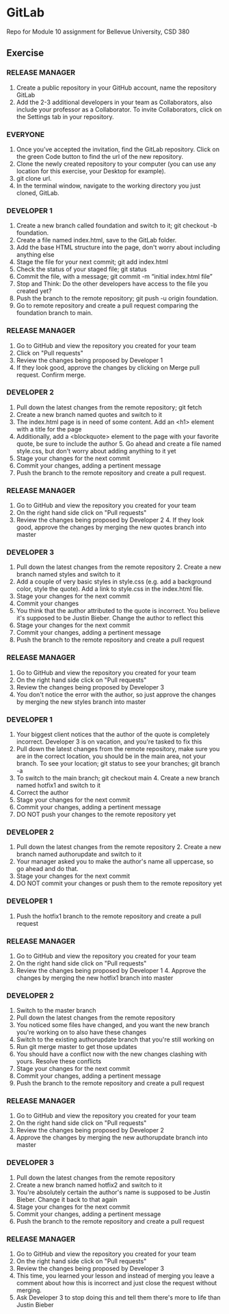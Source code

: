 # GitLab
Repo for Module 10 assignment for Bellevue University, CSD 380


## Exercise
### RELEASE MANAGER
1. Create a public repository in your GitHub account, name the repository GitLab
2. Add the 2-3 additional developers in your team as Collaborators, also include your professor as a Collaborator. To invite Collaborators, click on the Settings tab in your repository.
### EVERYONE
1. Once you’ve accepted the invitation, find the GitLab repository. Click on the green Code button to find the url of the new repository.
2. Clone the newly created repository to your computer (you can use any location for this exercise, your Desktop for example).
3. git clone url.
4. In the terminal window, navigate to the working directory you just cloned, GitLab.
### DEVELOPER 1
1. Create a new branch called foundation and switch to it; git checkout -b foundation.
2. Create a file named index.html, save to the GitLab folder.
3. Add the base HTML structure into the page, don't worry about including anything else
4. Stage the file for your next commit; git add index.html
5. Check the status of your staged file; git status
6. Commit the file, with a message; git commit -m “initial index.html file”
7. Stop and Think: Do the other developers have access to the file you created yet?
8. Push the branch to the remote repository; git push -u origin foundation.
9. Go to remote repository and create a pull request comparing the foundation branch to main.
### RELEASE MANAGER
1. Go to GitHub and view the repository you created for your team
2. Click on "Pull requests"
3. Review the changes being proposed by Developer 1
4. If they look good, approve the changes by clicking on Merge pull request. Confirm merge.
### DEVELOPER 2
1. Pull down the latest changes from the remote repository; git fetch
2. Create a new branch named quotes and switch to it
3. The index.html page is in need of some content. Add an \<h1\> element with a title for the page
4. Additionally, add a \<blockquote\> element to the page with your favorite quote, be sure to include the author 5. Go ahead and create a file named style.css, but don't worry about adding anything to it yet
6. Stage your changes for the next commit
7. Commit your changes, adding a pertinent message
8. Push the branch to the remote repository and create a pull request.
### RELEASE MANAGER
1. Go to GitHub and view the repository you created for your team
2. On the right hand side click on "Pull requests"
3. Review the changes being proposed by Developer 2 4. If they look good, approve the changes by merging the new quotes branch into master
### DEVELOPER 3
1. Pull down the latest changes from the remote repository 2. Create a new branch named styles and switch to it
3. Add a couple of very basic styles in style.css (e.g. add a background color, style the quote). Add a link to style.css in the index.html file.
4. Stage your changes for the next commit
5. Commit your changes
6. You think that the author attributed to the quote is incorrect. You believe it's supposed to be Justin Bieber. Change the author to reflect this
7. Stage your changes for the next commit
8. Commit your changes, adding a pertinent message
9. Push the branch to the remote repository and create a pull request
### RELEASE MANAGER
1. Go to GitHub and view the repository you created for your team
2. On the right hand side click on "Pull requests"
3. Review the changes being proposed by Developer 3
4. You don't notice the error with the author, so just approve the changes by merging the new styles branch into master
### DEVELOPER 1
1. Your biggest client notices that the author of the quote is completely incorrect. Developer 3 is on vacation, and you're tasked to fix this
2. Pull down the latest changes from the remote repository, make sure you are in the correct location, you should be in the main area, not your branch. To see your location; git status to see your branches; git branch -a
3. To switch to the main branch; git checkout main 4. Create a new branch named hotfix1 and switch to it
5. Correct the author
6. Stage your changes for the next commit
7. Commit your changes, adding a pertinent message
8. DO NOT push your changes to the remote repository yet
### DEVELOPER 2
1. Pull down the latest changes from the remote repository 2. Create a new branch named authorupdate and switch to it
3. Your manager asked you to make the author's name all uppercase, so go ahead and do that.
4. Stage your changes for the next commit
5. DO NOT commit your changes or push them to the remote repository yet
### DEVELOPER 1
1. Push the hotfix1 branch to the remote repository and create a pull request
### RELEASE MANAGER
1. Go to GitHub and view the repository you created for your team
2. On the right hand side click on "Pull requests"
3. Review the changes being proposed by Developer 1 4. Approve the changes by merging the new hotfix1 branch into master
### DEVELOPER 2
1. Switch to the master branch
2. Pull down the latest changes from the remote repository
3. You noticed some files have changed, and you want the new branch you're working on to also have these changes
4. Switch to the existing authorupdate branch that you're still working on
5. Run git merge master to get those updates
6. You should have a conflict now with the new changes clashing with yours. Resolve these conflicts
7. Stage your changes for the next commit
8. Commit your changes, adding a pertinent message
9. Push the branch to the remote repository and create a pull request
### RELEASE MANAGER
1. Go to GitHub and view the repository you created for your team
2. On the right hand side click on "Pull requests"
3. Review the changes being proposed by Developer 2
4. Approve the changes by merging the new authorupdate branch into master
### DEVELOPER 3
1. Pull down the latest changes from the remote repository
2. Create a new branch named hotfix2 and switch to it
3. You're absolutely certain the author's name is supposed to be Justin Bieber. Change it back to that again
4. Stage your changes for the next commit
5. Commit your changes, adding a pertinent message
6. Push the branch to the remote repository and create a pull request
### RELEASE MANAGER
1. Go to GitHub and view the repository you created for your team
2. On the right hand side click on "Pull requests"
3. Review the changes being proposed by Developer 3
4. This time, you learned your lesson and instead of merging you leave a comment about how this is incorrect and just close the request without merging.
5. Ask Developer 3 to stop doing this and tell them there's more to life than Justin Bieber
